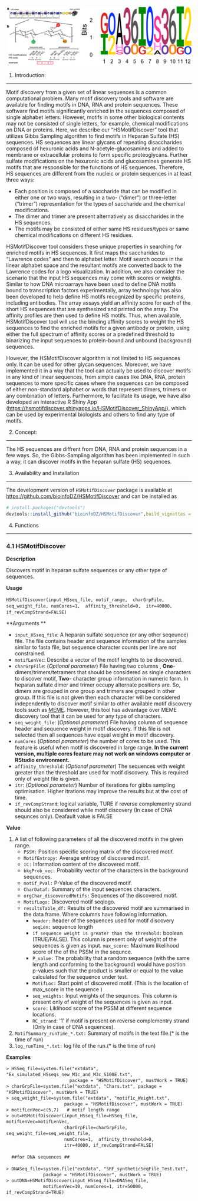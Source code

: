 
![""](./main.png)

1. Introduction:
----------------

Motif discovery from a given set of linear sequences is a common
computational problem. Many motif discovery tools and software are
available for finding motifs in DNA, RNA and protein sequences. These
software find motifs significantly enriched in the sequences composed of
single alphabet letters. However, motifs in some other biological
contents may not be consisted of single letters, for example, chemical
modifications on DNA or proteins. Here, we describe our
“HSMotifDiscover” tool that utilizes Gibbs Sampling algorithm to find
motifs in Heparan Sulfate (HS) sequences. HS sequences are linear
glycans of repeating disaccharides composed of hexuronic acids and
N-acetyle-glucosamines and added to membrane or extracellular proteins
to form specific proteoglycans. Further sulfate modifications on the
hexuronic acids and glucosamines generate HS motifs that are responsible
for the functions of HS sequences. Therefore, HS sequences are different
from the nucleic or protein sequences in at least three ways:

-   Each position is composed of a saccharide that can be modified in
    either one or two ways, resulting in a two- (“dimer”) or
    three-letter (“trimer”) representation for the types of saccharide
    and the chemical modifications.
-   The dimer and trimer are present alternatively as disaccharides in
    the HS sequences.
-   The motifs may be consisted of either same HS residues/types or same
    chemical modifications on different HS residues.

HSMotifDiscover tool considers these unique properties in searching for
enriched motifs in HS sequences. It first maps the saccharides to
“Lawrence codes” and then to alphabet letter. Motif search occurs in the
linear alphabet space and the resultant motifs are converted back to the
Lawrence codes for a logo visualization. In addition, we also consider
the scenario that the input HS sequences may come with scores or
weights. Similar to how DNA microarrays have been used to define DNA
motifs bound to transcription factors experimentally, array technology
has also been developed to help define HS motifs recognized by specific
proteins, including antibodies. The array assays yield an affinity score
for each of the short HS sequences that are synthesized and printed on
the array. The affinity profiles are then used to define HS motifs.
Thus, when available, HSMotifDiscover tool will use the binding affinity
scores to weight the HS sequences to find the enriched motifs for a
given antibody or protein, using either the full spectrum of affinity
scores or a predefined threshold to binarizing the input sequences to
protein-bound and unbound (background) sequences.

However, the HSMotifDiscover algorithm is not limited to HS sequences
only. It can be used for other glycan sequences. Moreover, we have
implemented it in a way that the tool can actually be used to discover
motifs in any kind of linear sequences, from simple cases like DNA, RNA,
protein sequences to more specific cases where the sequences can be
composed of either non-standard alphabet or words that represent dimers,
trimers or any combination of letters. Furthermore, to facilitate its
usage, we have also developed an interactive R Shiny App
(<a href="https://hsmotifdiscover.shinyapps.io/HSMotifDiscover_ShinyApp/" class="uri">https://hsmotifdiscover.shinyapps.io/HSMotifDiscover_ShinyApp/</a>),
which can be used by experimental biologists and others to find any type
of motifs.

2. Concept:
-----------

The HS sequences are diffrent from DNA, RNA and protein sequences in a
few ways. So, the Gibbs-Sampling algorithm has been implemented in such
a way, it can discover motifs in the heparan sulfate (HS) sequences.

3. Availability and Installation
--------------------------------

The development version of `HSMotifDiscover` package is available at
<a href="https://github.com/bioinfoDZ/HSMotifDiscover" class="uri">https://github.com/bioinfoDZ/HSMotifDiscover</a>
and can be installed as

``` r
# install.packages("devtools")
devtools::install_github("bioinfoDZ/HSMotifDiscover",build_vignettes = FALSE )
```

4. Functions
------------

### 4.1 HSMotifDiscover

**Description**

Discovers motif in heparan sulfate sequences or any other type of
sequences.

**Usage**

`HSMotifDiscover(input_HSseq_file, motif_range,  charGrpFile, seq_weight_file, numCores=1,  affinity_threshold=0,  itr=40000, if_revCompStrand=FALSE)`

**Arguments **

-   `input_HSseq_file`: A heparan sulfate sequence (or any other
    seqeunce) file. The file contains header and sequence information of
    the samples similar to fasta file, but sequence character counts per
    line are not constrained.
-   `motifLenVec`: Describe a vector of the motif lenghts to be
    discovered.
-   `charGrpFile`: (*Optional parameter*) File having two columns ,
    **One**- dimers/trimers/tetramers that should be considered as
    single characters to discover motif, **Two**- character group
    information in numeric form. In heparan sulfate dimer and trimer
    occupy alternate positions are. So, dimers are grouped in one group
    and trimers are grouped in other group. If this file is not given
    then each character will be considered independently to discover
    motif similar to other available motif discovery tools such as
    [MEME](https://meme-suite.org/meme/tools/meme). However, this tool
    has advantage over MEME discovery tool that it can be used for any
    type of characters.
-   `seq_weight_file`: (*Optional parameter*) File having column of
    sequence header and sequence weight in motif discovery. If this file
    is not selected then all sequences have equal weight in motif
    discovery.
-   `numCores` (*Optional parameter*) the number of cores to be used.
    This feature is useful when motif is discovered in large range. **In
    the current version, multiple cores feature may not work on windows
    computer or RStudio environment.**
-   `affinity_threshold`: (*Optional parameter*) The sequences with
    weight greater than the threshold are used for motif discovery. This
    is required only of weight file is given.
-   `itr`: (*Optional parameter*) Number of iterations for gibbs
    sampling optimisation. Higher itrations may improve the results but
    at the cost of time.
-   `if_revCompStrand`: logical variable, TURE if reverse complementry strand should also be considered while motif discovery (In case of DNA sequnces only).        Deafault value is FALSE

**Value**

1.  A list of following parameters of all the discovered motifs in the
    given range.
    -   `PSSM:` Position specific scoring matrix of the discovered
        motif.
    -   `MotifEntropy:` Average entropy of discovered motif.
    -   `IC:` Information content of the discovered motif.
    -   `bkgProb_vec:` Probability vector of the characters in the
        background sequences.
    -   `motif_Pval:` P-Value of the discovered motif.
    -   `CharDataf:` Summary of the input sequences characters.
    -   `orgChar_discoveredMotifs:` Sequences of the discovered motif.
    -   `MotifLogo:` Discovered motif seqlogo.
    -   `resultsTable_df:` Results of the discovered motif are
        summarised in the data frame. Where columns have following
        information.
        -   `header:` header of the sequences used for motif discovery
            `seqLen:` sequence length
        -   `if sequence weight is greater than the threshold:` boolean
            (TRUE/FALSE). This column is present only of weight of the
            sequences is given as input. `max_score:` Maximum likelihood
            score of the of the PSSM in the sequnce.
        -   `P_value:` The probability that a random sequence (with the
            same length and conforming to the background) would have
            position p-values such that the product is smaller or equal
            to the value calculated for the sequence under test.
        -   `MotifLoc:` Start point of discovered motif. (This is the
            location of max\_score in the sequence )
        -   `seq_weights:` Input weights of the sequnces. This column is
            present only of weight of the sequences is given as input.
        -   `score:` Liklihood score of the PSSM at different sequence
            locations.
        -   `RC_strand`: '1' if motif is present on reverse complementry strand (Only in case of DNA sequences).
2.  `MotifSummary_runTime_*.txt:` Summary of motifs in the text file.(* is the time of run)
3.  `log_runTime_*.txt:` log file of the run.(* is the time of run)

**Examples**

    > HSSeq_file=system.file("extdata", "Ex_simulated_HSseqs_new_M1c_and_M3c_S100E.txt", 
                            package = "HSMotifDiscover", mustWork = TRUE)
    > charGrpFile=system.file("extdata", "Chars.txt", package = "HSMotifDiscover", mustWork = TRUE)
    > seq_weight_file=system.file("extdata", "motif1c_Weight.txt", 
                          package = "HSMotifDiscover", mustWork = TRUE)
    > motifLenVec=c(5,7)   # motif length range
    > out=HSMotifDiscover(input_HSseq_file=HSSeq_file, motifLenVec=motifLenVec, 
                          charGrpFile=charGrpFile, seq_weight_file=seq_weight_file,
                          numCores=1,  affinity_threshold=0,  
                          itr=40000, if_revCompStrand=FALSE)
                          
      ##for DNA sequences ##
        
    > DNASeq_file=system.file("extdata", "SRF_syntheticSeqFile_Test.txt", 
                  package = "HSMotifDiscover", mustWork = TRUE)
    > outDNA=HSMotifDiscover(input_HSseq_file=DNASeq_file, 
                  motifLenVec=10, numCores=1, itr=50000, if_revCompStrand=TRUE)
  
